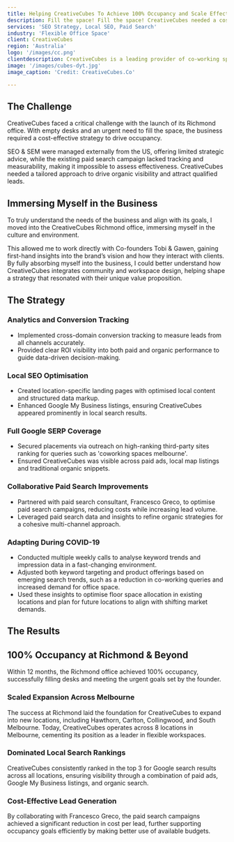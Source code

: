 ```yaml
---
title: Helping CreativeCubes To Achieve 100% Occupancy and Scale Effectively
description: Fill the space! Fill the space! CreativeCubes needed a cost-effective strategy to drive occupancy while addressing limited Google visibility, a lack of conversion tracking, and an underperforming paid search campaign. By implementing targeted local SEO, structured data enhancements, and a collaborative approach to paid search, I helped CreativeCubes achieve 100% occupancy within 12 months and lay the foundation for their expansion across Melbourne.
services: 'SEO Strategy, Local SEO, Paid Search'
industry: 'Flexible Office Space'
client: CreativeCubes
region: 'Australia'
logo: '/images/cc.png'
clientdescription: CreativeCubes is a leading provider of co-working spaces, serviced offices, and flexible office solutions in Melbourne, Australia. With a focus on fostering community, productivity, and collaboration, CreativeCubes offers beautifully designed office spaces in prime locations, catering to businesses of all sizes.
image: '/images/cubes-dyt.jpg'
image_caption: 'Credit: CreativeCubes.Co'

---
```


## The Challenge

CreativeCubes faced a critical challenge with the launch of its Richmond office. With empty desks and an urgent need to fill the space, the business required a cost-effective strategy to drive occupancy.

SEO & SEM were managed externally from the US, offering limited strategic advice, while the existing paid search campaign lacked tracking and measurability, making it impossible to assess effectiveness. CreativeCubes needed a tailored approach to drive organic visibility and attract qualified leads.

## Immersing Myself in the Business

To truly understand the needs of the business and align with its goals, I moved into the CreativeCubes Richmond office, immersing myself in the culture and environment. 

This allowed me to work directly with Co-founders Tobi & Gawen, gaining first-hand insights into the brand’s vision and how they interact with clients. By fully absorbing myself into the business, I could better understand how CreativeCubes integrates community and workspace design, helping shape a strategy that resonated with their unique value proposition.

## The Strategy

### Analytics and Conversion Tracking

* Implemented cross-domain conversion tracking to measure leads from all channels accurately.
* Provided clear ROI visibility into both paid and organic performance to guide data-driven decision-making.

### Local SEO Optimisation

* Created location-specific landing pages with optimised local content and structured data markup.
* Enhanced Google My Business listings, ensuring CreativeCubes appeared prominently in local search results.

### Full Google SERP Coverage

* Secured placements via outreach on high-ranking third-party sites ranking for queries such as 'coworking spaces melbourne'.
* Ensured CreativeCubes was visible across paid ads, local map listings and traditional organic snippets.

### Collaborative Paid Search Improvements

* Partnered with paid search consultant, Francesco Greco, to optimise paid search campaigns, reducing costs while increasing lead volume.
* Leveraged paid search data and insights to refine organic strategies for a cohesive multi-channel approach.

### Adapting During COVID-19

* Conducted multiple weekly calls to analyse keyword trends and impression data in a fast-changing environment.
* Adjusted both keyword targeting and product offerings based on emerging search trends, such as a reduction in co-working queries and increased demand for office space.
* Used these insights to optimise floor space allocation in existing locations and plan for future locations to align with shifting market demands.

## The Results

## 100% Occupancy at Richmond & Beyond

Within 12 months, the Richmond office achieved 100% occupancy, successfully filling desks and meeting the urgent goals set by the founder.

### Scaled Expansion Across Melbourne

The success at Richmond laid the foundation for CreativeCubes to expand into new locations, including Hawthorn, Carlton, Collingwood, and South Melbourne. Today, CreativeCubes operates across 8 locations in Melbourne, cementing its position as a leader in flexible workspaces.

### Dominated Local Search Rankings

CreativeCubes consistently ranked in the top 3 for Google search results across all locations, ensuring visibility through a combination of paid ads, Google My Business listings, and organic search.

### Cost-Effective Lead Generation

By collaborating with Francesco Greco, the paid search campaigns achieved a significant reduction in cost per lead, further supporting occupancy goals efficiently by making better use of available budgets.
